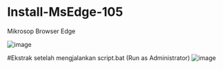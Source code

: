 # Install-MsEdge-105
Mikrosop Browser Edge



![image](https://github.com/DindaLuka/Install-MsEdge-105/assets/155391863/3a025ee9-5730-4da7-a78f-ca5674c2f00e)



#Ekstrak setelah mengjalankan script.bat (Run as Administrator)
![image](https://github.com/DindaLuka/Install-MsEdge-105/assets/155391863/97cbe5f1-857e-44c9-ad18-9680a7721a19)

